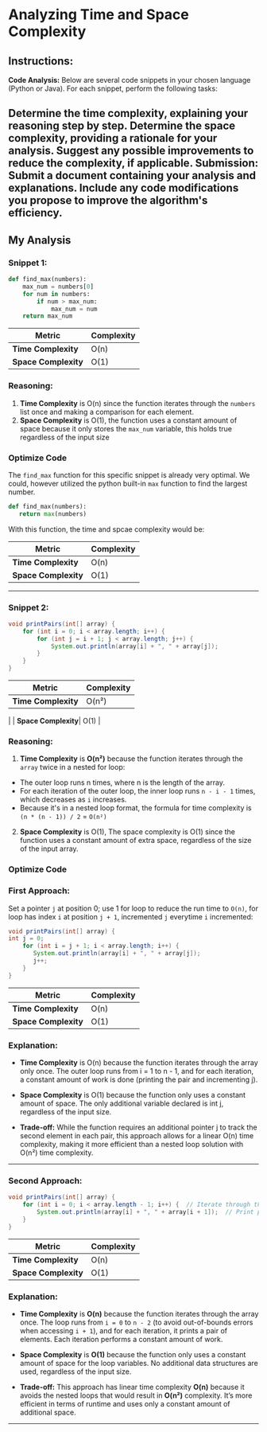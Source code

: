 # Analyzing Time and Space Complexity
## Instructions:
**Code Analysis:** 
Below are several code snippets in your chosen language (Python or Java). For each snippet, perform the following tasks:

Determine the time complexity, explaining your reasoning step by step.
Determine the space complexity, providing a rationale for your analysis.
Suggest any possible improvements to reduce the complexity, if applicable.
Submission: Submit a document containing your analysis and explanations. 
Include any code modifications you propose to improve the algorithm's efficiency.
---


## My Analysis
### Snippet 1:
````python
def find_max(numbers):
    max_num = numbers[0]
    for num in numbers:  
        if num > max_num:
            max_num = num
    return max_num
````

| **Metric**         | **Complexity** |
|---------------------|----------------|
| **Time Complexity** | O(n)          |
| **Space Complexity**| O(1)          |

### Reasoning:
1. **Time Complexity** is O(n) since the function iterates through the `numbers` list once and making a
comparison for each element.
2. **Space Complexity** is O(1), the function uses a constant amount of space because it only 
stores the `max_num` variable, this holds true regardless of the input size

### Optimize Code
The `find_max` function for this specific snippet is already very optimal. We could, however utilized
the python built-in `max` function to find the largest number.
```` python
def find_max(numbers):
   return max(numbers)
````

With this function, the time and spcae complexity would be:

| **Metric**         | **Complexity** |
|---------------------|----------------|
| **Time Complexity** | O(n)          |
| **Space Complexity**| O(1)          |
 ---
### Snippet 2:
````java
void printPairs(int[] array) {
    for (int i = 0; i < array.length; i++) {
        for (int j = i + 1; j < array.length; j++) {
            System.out.println(array[i] + ", " + array[j]);
        }
    }
}
````

| **Metric**         | **Complexity** |
|---------------------|----------------|
| **Time Complexity** | O(n²)
|
| **Space Complexity**| O(1)           |

### Reasoning:
1. **Time Complexity** is **O(n²)** because the function iterates through the `array` twice in
a nested for loop:
- The outer loop runs n times, where n is the length of the array.
- For each iteration of the outer loop, the inner loop runs `n - i - 1` times, which decreases as `i` increases.
- Because it's in a nested loop format, the formula for time complexity is `(n * (n - 1)) / 2` = `O(n²)`
2. **Space Complexity** is O(1), The space complexity is O(1) since the 
function uses a constant amount of extra space, regardless of the size of the input array.

### Optimize Code

### First Approach:
Set a pointer `j` at position 0; use 1 for loop to reduce the run time to `O(n)`, for loop has index `i`
at position `j + 1`, incremented `j` everytime `i` incremented:
```` java
void printPairs(int[] array) {
int j = 0;
    for (int i = j + 1; i < array.length; i++) {
       System.out.println(array[i] + ", " + array[j]);
       j++;
    }
}
````

| **Metric**         | **Complexity** |
|---------------------|----------------|
| **Time Complexity** | O(n)          |
| **Space Complexity**| O(1)          |


### **Explanation:**

- **Time Complexity** is O(n) because the function iterates through the array only once. 
The outer loop runs from i = 1 to n - 1, and for each iteration, a constant amount of
work is done (printing the pair and incrementing j).

- **Space Complexity** is O(1) because the function only uses a constant amount of space.
The only additional variable declared is int j, regardless of the input size.

- **Trade-off:** While the function requires an additional pointer j to track the second
element in each pair, this approach allows for a linear O(n) time complexity, making it
more efficient than a nested loop solution with O(n²) time complexity.
 ---
### Second Approach:

```java
void printPairs(int[] array) {
    for (int i = 0; i < array.length - 1; i++) {  // Iterate through the array until the second-to-last element
        System.out.println(array[i] + ", " + array[i + 1]);  // Print pair of elements
    }
}
```


| **Metric**         | **Complexity** |
|---------------------|----------------|
| **Time Complexity** | O(n)           |
| **Space Complexity**| O(1)           |


### **Explanation:**

- **Time Complexity** is **O(n)** because the function iterates through the array once. 
The loop runs from `i = 0` to `n - 2` (to avoid out-of-bounds errors when accessing `i + 1`),
and for each iteration, it prints a pair of elements. Each iteration performs a constant amount of work.

- **Space Complexity** is **O(1)** because the function only uses a constant amount of space for 
the loop variables. No additional data structures are used, regardless of the input size.

- **Trade-off:** This approach has linear time complexity **O(n)** because it avoids the nested loops
that would result in **O(n²)** complexity. It’s more efficient in terms of runtime and uses only a 
constant amount of additional space.


 ---